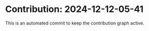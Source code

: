 # Contribution: 2024-12-12-05-41
This is an automated commit to keep the contribution graph active.
